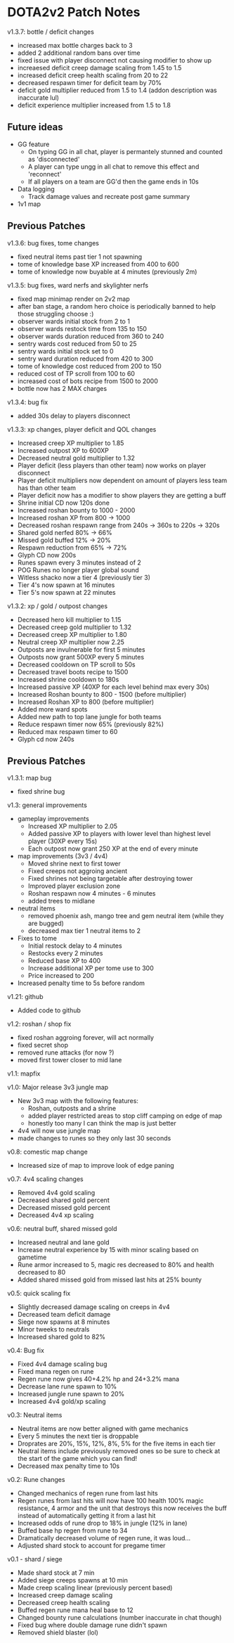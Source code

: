 # DOTA2v2 Patch Notes
v1.3.7: bottle / deficit changes
- increased max bottle charges back to 3
- added 2 additional random bans over time
- fixed issue with player disconnect not causing modifier to show up
- increaesed deficit creep damage scaling from 1.45 to 1.5
- increased deficit creep health scaling from 20 to 22 
- decreased respawn timer for deficit team by 70%
- deficit gold multiplier reduced from 1.5 to 1.4 (addon description was inaccurate lul)
- deficit experience multiplier increased from 1.5 to 1.8

## Future ideas
- GG feature
    - On typing GG in all chat, player is permantely stunned and counted as 'disconnected'
    - A player can type ungg in all chat to remove this effect and 'reconnect'
    - If all players on a team are GG'd then the game ends in 10s
- Data logging
    - Track damage values and recreate post game summary
- 1v1 map

## Previous Patches
v1.3.6: bug fixes, tome changes
- fixed neutral items past tier 1 not spawning
- tome of knowledge base XP increased from 400 to 600
- tome of knowledge now buyable at 4 minutes (previously 2m)

v1.3.5: bug fixes, ward nerfs and skylighter nerfs
- fixed map minimap render on 2v2 map
- after ban stage, a random hero choice is periodically banned to help those struggling choose :)
- observer wards initial stock from 2 to 1
- observer wards restock time from 135 to 150
- observer wards duration reduced from 360 to 240
- sentry wards cost reduced from 50 to 25
- sentry wards initial stock set to 0
- sentry ward duration reduced from 420 to 300
- tome of knowledge cost reduced from 200 to 150
- reduced cost of TP scroll from 100 to 60
- increased cost of bots recipe from 1500 to 2000
- bottle now has 2 MAX charges

v1.3.4: bug fix
- added 30s delay to players disconnect

v1.3.3: xp changes, player deficit and QOL changes
- Increased creep XP multiplier to 1.85
- Increased outpost XP to 600XP
- Decreased neutral gold multiplier to 1.32
- Player deficit (less players than other team) now works on player disconnect
- Player deficit multipliers now dependent on amount of players less team has than other team
- Player deficit now has a modifier to show players they are getting a buff
- Shrine initial CD now 120s done
- Increased roshan bounty to 1000 - 2000
- Increased roshan XP from 800 -> 1000
- Decreased roshan respawn range from 240s -> 360s to 220s -> 320s
- Shared gold nerfed 80% -> 66%
- Missed gold buffed 12% -> 20%
- Respawn reduction from 65% -> 72%
- Glyph CD now 200s
- Runes spawn every 3 minutes instead of 2
- POG Runes no longer player global sound
- Witless shacko now a tier 4 (previously tier 3)
- Tier 4's now spawn at 16 minutes
- Tier 5's now spawn at 22 minutes

v1.3.2: xp / gold / outpost changes
- Decreased hero kill multiplier to 1.15
- Decreased creep gold multiplier to 1.32
- Decreased creep XP multiplier to 1.80
- Neutral creep XP multiplier now 2.25
- Outposts are invulnerable for first 5 minutes
- Outposts now grant 500XP every 5 minutes
- Decreased cooldown on TP scroll to 50s
- Decreased travel boots recipe to 1500
- Increased shrine cooldown to 180s
- Increased passive XP (40XP for each level behind max every 30s)
- Increased Roshan bounty to 800 - 1500 (before multiplier)
- Increased Roshan XP to 800 (before multiplier)
- Added more ward spots
- Added new path to top lane jungle for both teams
- Reduce respawn timer now 65% (previously 82%)
- Reduced max respawn timer to 60
- Glyph cd now 240s

## Previous Patches
v1.3.1: map bug
- fixed shrine bug

v1.3: general improvements
- gameplay improvements
    - Increased XP multiplier to 2.05
    - Added passive XP to players with lower level than highest level player (30XP every 15s)
    - Each outpost now grant 250 XP at the end of every minute
- map improvements (3v3 / 4v4)
    - Moved shrine next to first tower
    - Fixed creeps not aggroing ancient
    - Fixed shrines not being targetable after destroying tower
    - Improved player exclusion zone
    - Roshan respawn now 4 minutes - 6 minutes
    - added trees to midlane
- neutral items
    - removed phoenix ash, mango tree and gem neutral item (while they are bugged)
    - decreased max tier 1 neutral items to 2
- Fixes to tome
    - Initial restock delay to 4 minutes
    - Restocks every 2 minutes 
    - Reduced base XP to 400
    - Increase additional XP per tome use to 300
    - Price increased to 200
- Increased penalty time to 5s before random


v1.21: github
- Added code to github

v1.2: roshan / shop fix
- fixed roshan aggroing forever, will act normally
- fixed secret shop
- removed rune attacks (for now ?)
- moved first tower closer to mid lane

v1.1: mapfix

v1.0: Major release 3v3 jungle map
- New 3v3 map with the following features:
    - Roshan, outposts and a shrine
    - added player restricted areas to stop cliff camping on edge of map
    - honestly too many I can think the map is just better
- 4v4 will now use jungle map
- made changes to runes so they only last 30 seconds

v0.8: comestic map change
- Increased size of map to improve look of edge paning

v0.7: 4v4 scaling changes
- Removed 4v4 gold scaling
- Decreased shared gold percent
- Decreased missed gold percent
- Decreased 4v4 xp scaling

v0.6: neutral buff, shared missed gold
- Increased neutral and lane gold
- Increase neutral experience by 15 with minor scaling based on gametime 
- Rune armor increased to 5, magic res decreased to 80% and health decreased to 80
- Added shared missed gold from missed last hits at 25% bounty

v0.5: quick scaling fix
- Slightly decreased damage scaling on creeps in 4v4
- Decreased team deficit damage
- Siege now spawns at 8 minutes
- Minor tweeks to neutrals
- Increased shared gold to 82%

v0.4: Bug fix
- Fixed 4v4 damage scaling bug
- Fixed mana regen on rune
- Regen rune now gives 40+4.2% hp and 24+3.2% mana
- Decrease lane rune spawn to 10%
- Increased jungle rune spawn to 20%
- Increased 4v4 gold/xp scaling

v0.3: Neutral items 
- Neutral items are now better aligned with 
game mechanics 
- Every 5 minutes the next tier is droppable 
- Droprates are 20%, 15%, 12%, 8%, 5% for 
the five items in each tier 
- Neutral items include previously removed 
ones so be sure to check at the start of the 
game which you can find!
- Decreased max penalty time to 10s

v0.2: Rune changes
- Changed mechanics of regen rune from last hits
- Regen runes from last hits will now have 100 health
100% magic resistance, 4 armor and the unit that destroys this
now receives the buff instead of automatically getting it
from a last hit
- Increased odds of rune drop to 18% in jungle
(12% in lane)
- Buffed base hp regen from rune to 34
- Dramatically decreased volume of regen rune, it was loud...
- Adjusted shard stock to account for pregame timer

v0.1 - shard / siege
- Made shard stock at 7 min 
- Added siege creeps spawns at 10 min 
- Made creep scaling linear (previously percent based) 
- Increased creep damage scaling 
- Decreased creep health scaling 
- Buffed regen rune mana heal base to 12 
- Changed bounty rune calculations (number inaccurate in chat though) 
- Fixed bug where double damage rune didn't spawn 
- Removed shield blaster (lol) 